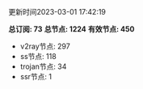 更新时间2023-03-01 17:42:19

**总订阅: 73**
**总节点: 1224**
**有效节点: 450**
- v2ray节点: 297
- ss节点: 118
- trojan节点: 34
- ssr节点: 1
